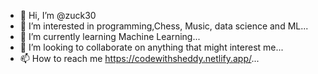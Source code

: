 - 👋 Hi, I’m @zuck30
- 👀 I’m interested in programming,Chess, Music, data science and ML...
- 🌱 I’m currently learning Machine Learning...
- 💞️ I’m looking to collaborate on anything that might interest me...
- 📫 How to reach me https://codewithsheddy.netlify.app/...

<!---
zuck30/zuck30 is a ✨ special ✨ repository because its `README.md` (this file) appears on your GitHub profile.
You can click the Preview link to take a look at your changes.
--->
